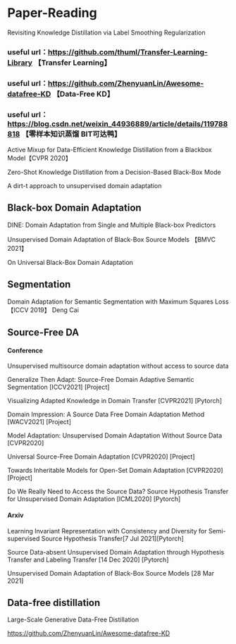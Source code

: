 # Paper-Reading

Revisiting Knowledge Distillation via Label Smoothing Regularization
















### useful url：https://github.com/thuml/Transfer-Learning-Library 【Transfer Learning】

### useful url：https://github.com/ZhenyuanLin/Awesome-datafree-KD 【Data-Free KD】

### useful url：https://blog.csdn.net/weixin_44936889/article/details/119788818 【零样本知识蒸馏 BIT可达鸭】

Active Mixup for Data-Efficient Knowledge Distillation from a Blackbox Model【CVPR 2020】

Zero-Shot Knowledge Distillation from a Decision-Based Black-Box Mode

A dirt-t approach to unsupervised domain adaptation

## Black-box Domain Adaptation
DINE: Domain Adaptation from Single and Multiple Black-box Predictors

Unsupervised Domain Adaptation of Black-Box Source Models 【BMVC 2021】

On Universal Black-Box Domain Adaptation

## Segmentation
Domain Adaptation for Semantic Segmentation with Maximum Squares Loss 【ICCV 2019】 Deng Cai

## Source-Free DA
#### Conference
Unsupervised multisource domain adaptation without access to source data

Generalize Then Adapt: Source-Free Domain Adaptive Semantic Segmentation [ICCV2021] [Project]

Visualizing Adapted Knowledge in Domain Transfer [CVPR2021] [Pytorch]

Domain Impression: A Source Data Free Domain Adaptation Method [WACV2021] [Project]

Model Adaptation: Unsupervised Domain Adaptation Without Source Data [CVPR2020]

Universal Source-Free Domain Adaptation [CVPR2020] [Project]

Towards Inheritable Models for Open-Set Domain Adaptation [CVPR2020] [Project]

Do We Really Need to Access the Source Data? Source Hypothesis Transfer for Unsupervised Domain Adaptation [ICML2020] [Pytorch]

#### Arxiv

Learning Invariant Representation with Consistency and Diversity for Semi-supervised Source Hypothesis Transfer[7 Jul 2021][Pytorch]

Source Data-absent Unsupervised Domain Adaptation through Hypothesis Transfer and Labeling Transfer [14 Dec 2020] [Pytorch]

Unsupervised Domain Adaptation of Black-Box Source Models [28 Mar 2021]

## Data-free distillation
Large-Scale Generative Data-Free Distillation

https://github.com/ZhenyuanLin/Awesome-datafree-KD



